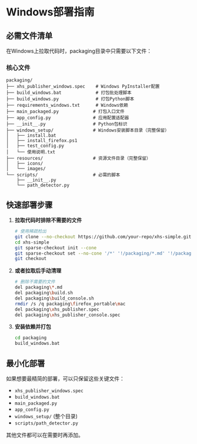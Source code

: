 # Windows部署指南

## 必需文件清单

在Windows上拉取代码时，packaging目录中只需要以下文件：

### 核心文件
```
packaging/
├── xhs_publisher_windows.spec    # Windows PyInstaller配置
├── build_windows.bat             # 打包批处理脚本
├── build_windows.py              # 打包Python脚本
├── requirements_windows.txt      # Windows依赖
├── main_packaged.py             # 打包入口文件
├── app_config.py                # 应用配置适配器
├── __init__.py                  # Python包标识
├── windows_setup/               # Windows安装脚本目录（完整保留）
│   ├── install.bat
│   ├── install_firefox.ps1
│   ├── test_config.py
│   └── 使用说明.txt
├── resources/                   # 资源文件目录（完整保留）
│   ├── icons/
│   └── images/
└── scripts/                     # 必需的脚本
    ├── __init__.py
    └── path_detector.py
```

## 快速部署步骤

1. **拉取代码时排除不需要的文件**
   ```bash
   # 使用稀疏检出
   git clone --no-checkout https://github.com/your-repo/xhs-simple.git
   cd xhs-simple
   git sparse-checkout init --cone
   git sparse-checkout set --no-cone '/*' '!/packaging/*.md' '!/packaging/build.sh' '!/packaging/firefox_portable/mac'
   git checkout
   ```

2. **或者拉取后手动清理**
   ```bash
   # 删除不需要的文件
   del packaging\*.md
   del packaging\build.sh
   del packaging\build_console.sh
   rmdir /s /q packaging\firefox_portable\mac
   del packaging\xhs_publisher.spec
   del packaging\xhs_publisher_console.spec
   ```

3. **安装依赖并打包**
   ```bash
   cd packaging
   build_windows.bat
   ```

## 最小化部署

如果想要最精简的部署，可以只保留这些关键文件：
- `xhs_publisher_windows.spec`
- `build_windows.bat`
- `main_packaged.py`
- `app_config.py`
- `windows_setup/` (整个目录)
- `scripts/path_detector.py`

其他文件都可以在需要时再添加。